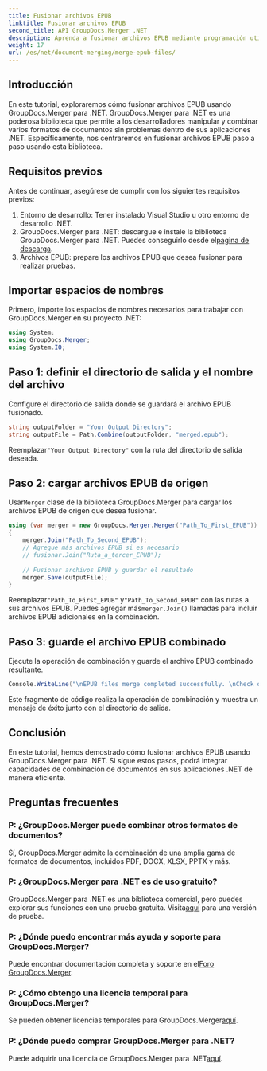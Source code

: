 ```yaml
---
title: Fusionar archivos EPUB
linktitle: Fusionar archivos EPUB
second_title: API GroupDocs.Merger .NET
description: Aprenda a fusionar archivos EPUB mediante programación utilizando GroupDocs.Merger para .NET. Sigue nuestro tutorial paso a paso.
weight: 17
url: /es/net/document-merging/merge-epub-files/
---
```

## Introducción
En este tutorial, exploraremos cómo fusionar archivos EPUB usando GroupDocs.Merger para .NET. GroupDocs.Merger para .NET es una poderosa biblioteca que permite a los desarrolladores manipular y combinar varios formatos de documentos sin problemas dentro de sus aplicaciones .NET. Específicamente, nos centraremos en fusionar archivos EPUB paso a paso usando esta biblioteca.
## Requisitos previos
Antes de continuar, asegúrese de cumplir con los siguientes requisitos previos:
1. Entorno de desarrollo: Tener instalado Visual Studio u otro entorno de desarrollo .NET.
2.  GroupDocs.Merger para .NET: descargue e instale la biblioteca GroupDocs.Merger para .NET. Puedes conseguirlo desde el[pagina de descarga](https://releases.groupdocs.com/merger/net/).
3. Archivos EPUB: prepare los archivos EPUB que desea fusionar para realizar pruebas.

## Importar espacios de nombres
Primero, importe los espacios de nombres necesarios para trabajar con GroupDocs.Merger en su proyecto .NET:
```csharp
using System; 
using GroupDocs.Merger;
using System.IO;
```
## Paso 1: definir el directorio de salida y el nombre del archivo
Configure el directorio de salida donde se guardará el archivo EPUB fusionado.
```csharp
string outputFolder = "Your Output Directory";
string outputFile = Path.Combine(outputFolder, "merged.epub");
```
 Reemplazar`"Your Output Directory"` con la ruta del directorio de salida deseada.
## Paso 2: cargar archivos EPUB de origen
 Usar`Merger` clase de la biblioteca GroupDocs.Merger para cargar los archivos EPUB de origen que desea fusionar.
```csharp
using (var merger = new GroupDocs.Merger.Merger("Path_To_First_EPUB"))
{
    merger.Join("Path_To_Second_EPUB");
    // Agregue más archivos EPUB si es necesario
    // fusionar.Join("Ruta_a_tercer_EPUB");
    
    // Fusionar archivos EPUB y guardar el resultado
    merger.Save(outputFile);
}
```
 Reemplazar`"Path_To_First_EPUB"` y`"Path_To_Second_EPUB"` con las rutas a sus archivos EPUB. Puedes agregar más`merger.Join()` llamadas para incluir archivos EPUB adicionales en la combinación.
## Paso 3: guarde el archivo EPUB combinado
Ejecute la operación de combinación y guarde el archivo EPUB combinado resultante.
```csharp
Console.WriteLine("\nEPUB files merge completed successfully. \nCheck output in {0}", outputFolder);
```
Este fragmento de código realiza la operación de combinación y muestra un mensaje de éxito junto con el directorio de salida.

## Conclusión
En este tutorial, hemos demostrado cómo fusionar archivos EPUB usando GroupDocs.Merger para .NET. Si sigue estos pasos, podrá integrar capacidades de combinación de documentos en sus aplicaciones .NET de manera eficiente.

## Preguntas frecuentes
### P: ¿GroupDocs.Merger puede combinar otros formatos de documentos?
Sí, GroupDocs.Merger admite la combinación de una amplia gama de formatos de documentos, incluidos PDF, DOCX, XLSX, PPTX y más.
### P: ¿GroupDocs.Merger para .NET es de uso gratuito?
 GroupDocs.Merger para .NET es una biblioteca comercial, pero puedes explorar sus funciones con una prueba gratuita. Visita[aquí](https://releases.groupdocs.com/) para una versión de prueba.
### P: ¿Dónde puedo encontrar más ayuda y soporte para GroupDocs.Merger?
 Puede encontrar documentación completa y soporte en el[Foro GroupDocs.Merger](https://forum.groupdocs.com/c/merger/32).
### P: ¿Cómo obtengo una licencia temporal para GroupDocs.Merger?
 Se pueden obtener licencias temporales para GroupDocs.Merger[aquí](https://purchase.groupdocs.com/temporary-license/).
### P: ¿Dónde puedo comprar GroupDocs.Merger para .NET?
 Puede adquirir una licencia de GroupDocs.Merger para .NET[aquí](https://purchase.groupdocs.com/buy).